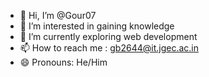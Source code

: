 - 👋 Hi, I’m @Gour07
- 👀 I’m interested in gaining knowledge 
- 🌱 I’m currently exploring web development
- 📫 How to reach me : gb2644@it.jgec.ac.in
- 😄 Pronouns: He/Him

<!---
Gour07/Gour07 is a ✨ special ✨ repository because its `README.md` (this file) appears on your GitHub profile.
You can click the Preview link to take a look at your changes.
--->
